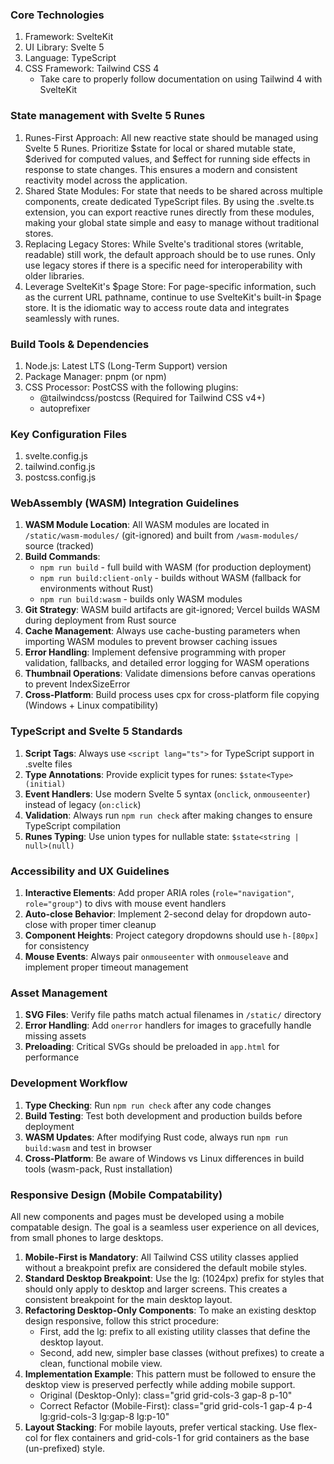 ### Core Technologies
1. Framework: SvelteKit
2. UI Library: Svelte 5
3. Language: TypeScript
4. CSS Framework: Tailwind CSS 4
    - Take care to properly follow documentation on using Tailwind 4 with SvelteKit

### State management with Svelte 5 Runes
1. Runes-First Approach: All new reactive state should be managed using Svelte 5 Runes. Prioritize $state for local or shared mutable state, $derived for computed values, and $effect for running side effects in response to state changes. This ensures a modern and consistent reactivity model across the application.
2. Shared State Modules: For state that needs to be shared across multiple components, create dedicated TypeScript files. By using the .svelte.ts extension, you can export reactive runes directly from these modules, making your global state simple and easy to manage without traditional stores.
3. Replacing Legacy Stores: While Svelte's traditional stores (writable, readable) still work, the default approach should be to use runes. Only use legacy stores if there is a specific need for interoperability with older libraries.
4. Leverage SvelteKit's $page Store: For page-specific information, such as the current URL pathname, continue to use SvelteKit's built-in $page store. It is the idiomatic way to access route data and integrates seamlessly with runes.

### Build Tools & Dependencies
1. Node.js: Latest LTS (Long-Term Support) version
2. Package Manager: pnpm (or npm)
3. CSS Processor: PostCSS with the following plugins:
    - @tailwindcss/postcss (Required for Tailwind CSS v4+)
    - autoprefixer

### Key Configuration Files
1. svelte.config.js
2. tailwind.config.js
3. postcss.config.js

### WebAssembly (WASM) Integration Guidelines
1. **WASM Module Location**: All WASM modules are located in `/static/wasm-modules/` (git-ignored) and built from `/wasm-modules/` source (tracked)
2. **Build Commands**: 
   - `npm run build` - full build with WASM (for production deployment)
   - `npm run build:client-only` - builds without WASM (fallback for environments without Rust)
   - `npm run build:wasm` - builds only WASM modules
3. **Git Strategy**: WASM build artifacts are git-ignored; Vercel builds WASM during deployment from Rust source
4. **Cache Management**: Always use cache-busting parameters when importing WASM modules to prevent browser caching issues
5. **Error Handling**: Implement defensive programming with proper validation, fallbacks, and detailed error logging for WASM operations
6. **Thumbnail Operations**: Validate dimensions before canvas operations to prevent IndexSizeError
7. **Cross-Platform**: Build process uses cpx for cross-platform file copying (Windows + Linux compatibility)

### TypeScript and Svelte 5 Standards
1. **Script Tags**: Always use `<script lang="ts">` for TypeScript support in .svelte files
2. **Type Annotations**: Provide explicit types for runes: `$state<Type>(initial)` 
3. **Event Handlers**: Use modern Svelte 5 syntax (`onclick`, `onmouseenter`) instead of legacy (`on:click`)
4. **Validation**: Always run `npm run check` after making changes to ensure TypeScript compilation
5. **Runes Typing**: Use union types for nullable state: `$state<string | null>(null)`

### Accessibility and UX Guidelines
1. **Interactive Elements**: Add proper ARIA roles (`role="navigation"`, `role="group"`) to divs with mouse event handlers
2. **Auto-close Behavior**: Implement 2-second delay for dropdown auto-close with proper timer cleanup
3. **Component Heights**: Project category dropdowns should use `h-[80px]` for consistency
4. **Mouse Events**: Always pair `onmouseenter` with `onmouseleave` and implement proper timeout management

### Asset Management
1. **SVG Files**: Verify file paths match actual filenames in `/static/` directory
2. **Error Handling**: Add `onerror` handlers for images to gracefully handle missing assets
3. **Preloading**: Critical SVGs should be preloaded in `app.html` for performance

### Development Workflow
1. **Type Checking**: Run `npm run check` after any code changes
2. **Build Testing**: Test both development and production builds before deployment
3. **WASM Updates**: After modifying Rust code, always run `npm run build:wasm` and test in browser
4. **Cross-Platform**: Be aware of Windows vs Linux differences in build tools (wasm-pack, Rust installation)

### Responsive Design (Mobile Compatability)
All new components and pages must be developed using a mobile compatable design. The goal is a seamless user experience on all devices, from small phones to large desktops.
1. **Mobile-First is Mandatory**: All Tailwind CSS utility classes applied without a breakpoint prefix are considered the default mobile styles.
2. **Standard Desktop Breakpoint**: Use the lg: (1024px) prefix for styles that should only apply to desktop and larger screens. This creates a consistent breakpoint for the main desktop layout.
3. **Refactoring Desktop-Only Components**: To make an existing desktop design responsive, follow this strict procedure:
    - First, add the lg: prefix to all existing utility classes that define the desktop layout.
    - Second, add new, simpler base classes (without prefixes) to create a clean, functional mobile view.
4. **Implementation Example**: This pattern must be followed to ensure the desktop view is preserved perfectly while adding mobile support.
    - Original (Desktop-Only): class="grid grid-cols-3 gap-8 p-10"
    - Correct Refactor (Mobile-First): class="grid grid-cols-1 gap-4 p-4 lg:grid-cols-3 lg:gap-8 lg:p-10"
5. **Layout Stacking**: For mobile layouts, prefer vertical stacking. Use flex-col for flex containers and grid-cols-1 for grid containers as the base (un-prefixed) style.